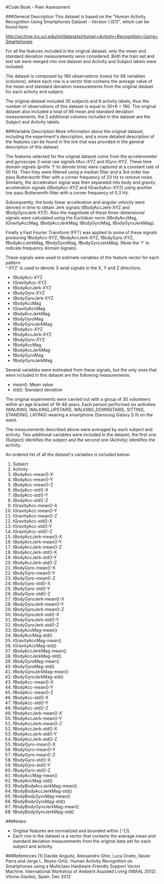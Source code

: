 #Code Book - Peer Assessment

###General Description
This dataset is based on the "Human Activity Recognition Using Smartphones Dataset - Version 1.0[1]", which
can be found here: 

http://archive.ics.uci.edu/ml/datasets/Human+Activity+Recognition+Using+Smartphones 

For all the features included in the original dataset, only the mean and standard deviation measurements
were considered. Both the train set and test set were merged into one dataset and Activity and Subject 
labels were included. 

The dataset is composed by 180 observations (rows) for 68 variables (columns), where each row is a vector
that contains the average value of the mean and standard deviation measurements from the original dataset
for each activity and subject. 

The original dataset included 30 subjects and 6 activity labels, thus the number of observations of this 
dataset is equal to 30*6 = 180. The original dataset also included a total of 66 mean and standard deviation
measurements, the 2 additional columns included in this dataset are the Subject and Activity labels.

###Variable Description
More information about the original dataset, including the experiment's description, and a more detailed 
description of the features can be found in the link that was provided in the general description of this
dataset.

The features selected for the original dataset come from the accelerometer and gyroscope 3-axial raw signals 
tAcc-XYZ and tGyro-XYZ. These time domain signals (prefix 't' to denote time) were captured at a constant rate 
of 50 Hz. Then they were filtered using a median filter and a 3rd order low pass Butterworth filter with a corner 
frequency of 20 Hz to remove noise. Similarly, the acceleration signal was then separated into body and gravity 
acceleration signals (tBodyAcc-XYZ and tGravityAcc-XYZ) using another low pass Butterworth filter with a corner 
frequency of 0.3 Hz. 

Subsequently, the body linear acceleration and angular velocity were derived in time to obtain Jerk signals 
(tBodyAccJerk-XYZ and tBodyGyroJerk-XYZ). Also the magnitude of these three-dimensional signals were calculated 
using the Euclidean norm (tBodyAccMag, tGravityAccMag, tBodyAccJerkMag, tBodyGyroMag, tBodyGyroJerkMag). 

Finally a Fast Fourier Transform (FFT) was applied to some of these signals producing fBodyAcc-XYZ, fBodyAccJerk-XYZ, 
fBodyGyro-XYZ, fBodyAccJerkMag, fBodyGyroMag, fBodyGyroJerkMag. (Note the 'f' to indicate frequency domain signals). 

These signals were used to estimate variables of the feature vector for each pattern:  
'-XYZ' is used to denote 3-axial signals in the X, Y and Z directions.

* tBodyAcc-XYZ
* tGravityAcc-XYZ
* tBodyAccJerk-XYZ
* tBodyGyro-XYZ
* tBodyGyroJerk-XYZ
* tBodyAccMag
* tGravityAccMag
* tBodyAccJerkMag
* tBodyGyroMag
* tBodyGyroJerkMag
* fBodyAcc-XYZ
* fBodyAccJerk-XYZ
* fBodyGyro-XYZ
* fBodyAccMag
* fBodyAccJerkMag
* fBodyGyroMag
* fBodyGyroJerkMag

Several variables were estimated from these signals, but the only ones that were included in this dataset are the
following measurements: 

* mean(): Mean value
* std(): Standard deviation

The original experiments were carried out with a group of 30 volunteers within an age bracket of 19-48 years. 
Each person performed six activities (WALKING, WALKING_UPSTAIRS, WALKING_DOWNSTAIRS, SITTING, STANDING, LAYING) wearing 
a smartphone (Samsung Galaxy S II) on the waist.

The measurements described above were averaged by each subject and activity. Two additional variables were included 
in the dataset, the first one (Subject) identifies the subject and the second one (Activity) identifies the activity.

An ordered list of all the dataset's variables is included below:  

1. Subject 
2. Activity 
3. tBodyAcc-mean()-X 
4. tBodyAcc-mean()-Y 
5. tBodyAcc-mean()-Z 
6. tBodyAcc-std()-X 
7. tBodyAcc-std()-Y 
8. tBodyAcc-std()-Z 
9. tGravityAcc-mean()-X 
10. tGravityAcc-mean()-Y 
11. tGravityAcc-mean()-Z 
12. tGravityAcc-std()-X 
13. tGravityAcc-std()-Y 
14. tGravityAcc-std()-Z 
15. tBodyAccJerk-mean()-X 
16. tBodyAccJerk-mean()-Y 
17. tBodyAccJerk-mean()-Z 
18. tBodyAccJerk-std()-X 
19. tBodyAccJerk-std()-Y 
20. tBodyAccJerk-std()-Z 
21. tBodyGyro-mean()-X 
22. tBodyGyro-mean()-Y 
23. tBodyGyro-mean()-Z 
24. tBodyGyro-std()-X 
25. tBodyGyro-std()-Y 
26. tBodyGyro-std()-Z 
27. tBodyGyroJerk-mean()-X 
28. tBodyGyroJerk-mean()-Y 
29. tBodyGyroJerk-mean()-Z 
30. tBodyGyroJerk-std()-X 
31. tBodyGyroJerk-std()-Y 
32. tBodyGyroJerk-std()-Z 
33. tBodyAccMag-mean() 
34. tBodyAccMag-std() 
35. tGravityAccMag-mean() 
36. tGravityAccMag-std() 
37. tBodyAccJerkMag-mean() 
38. tBodyAccJerkMag-std() 
39. tBodyGyroMag-mean() 
40. tBodyGyroMag-std() 
41. tBodyGyroJerkMag-mean() 
42. tBodyGyroJerkMag-std() 
43. fBodyAcc-mean()-X 
44. fBodyAcc-mean()-Y 
45. fBodyAcc-mean()-Z 
46. fBodyAcc-std()-X 
47. fBodyAcc-std()-Y 
48. fBodyAcc-std()-Z 
49. fBodyAccJerk-mean()-X 
50. fBodyAccJerk-mean()-Y 
51. fBodyAccJerk-mean()-Z 
52. fBodyAccJerk-std()-X 
53. fBodyAccJerk-std()-Y 
54. fBodyAccJerk-std()-Z 
55. fBodyGyro-mean()-X 
56. fBodyGyro-mean()-Y 
57. fBodyGyro-mean()-Z 
58. fBodyGyro-std()-X 
59. fBodyGyro-std()-Y 
60. fBodyGyro-std()-Z 
61. fBodyAccMag-mean() 
62. fBodyAccMag-std() 
63. fBodyBodyAccJerkMag-mean() 
64. fBodyBodyAccJerkMag-std() 
65. fBodyBodyGyroMag-mean() 
66. fBodyBodyGyroMag-std() 
67. fBodyBodyGyroJerkMag-mean() 
68. fBodyBodyGyroJerkMag-std()

###Notes: 
* Original features are normalized and bounded within [-1,1].
* Each row in the dataset is a vector that contains the average mean and standard
   deviation measurements from the original data set for each subject and activity.

###References
[1] Davide Anguita, Alessandro Ghio, Luca Oneto, Xavier Parra and Jorge L. Reyes-Ortiz. 
Human Activity Recognition on Smartphones using a Multiclass Hardware-Friendly Support 
Vector Machine. International Workshop of Ambient Assisted Living (IWAAL 2012). 
Vitoria-Gasteiz, Spain. Dec 2012
